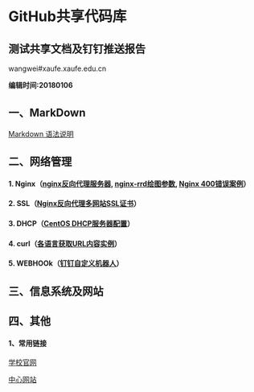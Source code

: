 # GitHub共享代码库

## 测试共享文档及钉钉推送报告

wangwei#xaufe.xaufe.edu.cn

**编辑时间:20180106**

## 一、MarkDown

[Markdown 语法说明](http://wowubuntu.com/markdown/)

## 二、网络管理

#### 1. Nginx（[nginx反向代理服务器](https://github.com/webwei73/ITTS/blob/master/app/nginx/README.md), [nginx-rrd绘图参数](https://github.com/webwei73/ITTS/blob/master/app/nginx/nginx-rrd/README.md), [Nginx 400错误案例](https://github.com/webwei73/ITTS/blob/master/app/nginx/Cases.md)）

#### 2. SSL（[Nginx反向代理多网站SSL证书](https://github.com/webwei73/xaufe/tree/master/SSL)）

#### 3. DHCP（[CentOS DHCP服务器配置](https://github.com/webwei73/xaufe/tree/master/DHCP)）

#### 4. curl（[各语言获取URL内容实例](https://github.com/webwei73/xaufe/blob/master/curl/)）

#### 5. WEBHOOk（[钉钉自定义机器人](https://github.com/webwei73/xaufe/tree/master/WEBHOOK)）


## 三、信息系统及网站

## 四、其他

#### 1、常用链接

[学校官网](http://www.xaufe.edu.cn/)

[中心网站](http://ietc.xaufe.edu.cn/)

